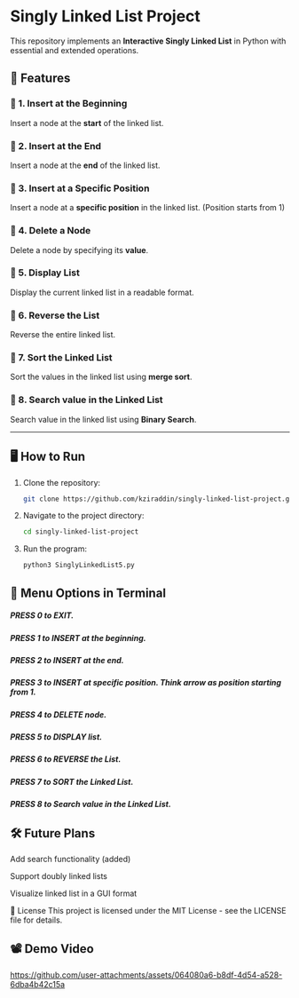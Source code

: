 # Singly Linked List Project

This repository implements an **Interactive Singly Linked List** in Python with essential and extended operations.

## 🚀 Features

### 🔹 1. Insert at the Beginning
Insert a node at the **start** of the linked list.

### 🔹 2. Insert at the End
Insert a node at the **end** of the linked list.

### 🔹 3. Insert at a Specific Position
Insert a node at a **specific position** in the linked list. (Position starts from 1)

### 🔹 4. Delete a Node
Delete a node by specifying its **value**.

### 🔹 5. Display List
Display the current linked list in a readable format.

### 🔹 6. Reverse the List
Reverse the entire linked list.

### 🔹 7. Sort the Linked List
Sort the values in the linked list using **merge sort**.

### 🔹 8. Search value in the Linked List
Search value in the linked list using **Binary Search**.

---

## 🖥️ How to Run

1. Clone the repository:
   ```bash
   git clone https://github.com/kziraddin/singly-linked-list-project.git
2. Navigate to the project directory:
   ```bash
   cd singly-linked-list-project
3. Run the program:
   ```bash
   python3 SinglyLinkedList5.py

## 📌 Menu Options in Terminal

##### PRESS 0 to EXIT.
##### PRESS 1 to INSERT at the beginning.
##### PRESS 2 to INSERT at the end.
##### PRESS 3 to INSERT at specific position. Think arrow as position starting from 1.
##### PRESS 4 to DELETE node.
##### PRESS 5 to DISPLAY list.
##### PRESS 6 to REVERSE the List.
##### PRESS 7 to SORT the Linked List.
##### PRESS 8 to Search value in the Linked List.
   

## 🛠️ Future Plans
Add search functionality (added)

Support doubly linked lists

Visualize linked list in a GUI format

📄 License
This project is licensed under the MIT License - see the LICENSE file for details.


## 📽️ Demo Video
https://github.com/user-attachments/assets/064080a6-b8df-4d54-a528-6dba4b42c15a





